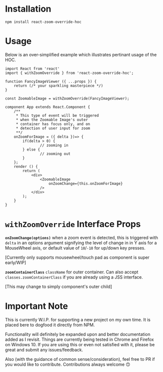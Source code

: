 # Installation

``` 
npm install react-zoom-override-hoc
```

# Usage

Below is an over-simplified example which
illustrates pertinant usage of the HOC.

```
import React from 'react'
import { withZoomOverride } from 'react-zoom-override-hoc';
 
function FancyImageViewer ({ ...props }) {
    return (/* your sparkling masterpiece */)
}

const ZoomableImage = withZoomOverride(FancyImageViewer);

component App extends React.Component {
    /**
     * This type of event will be triggered
     * when the Zoomable Image's outer 
     * container has focus only, and on 
     * detection of user input for zoom
     **/
    onZoomForImage = ({ delta })=> {
        if(delta > 0) {
                // zooming in 
        } else {
                // zooming out
        }
    };
    render () {
        return (
            <div>
                <ZoomableImage 
                    onZoomChange={this.onZoomForImage} 
                />
            </div>
        );
    }
}
```

# `withZoomOverride` Interface Props

**`onZoomChange(options)`** when a zoom event is detected, this is triggered with `delta` in an options argument signifying the level of change in in Y axis for a MouseWheel axis, or default value of `10`/`-10` for up/down key presses. 

[Currently only supports mousewheel/touch pad as component is super early/WIP]

**`zoomContainerClass`** `className` for outer container. Can also accept `classes.zoomContainerClass` if you are already using a JSS interface.

[This may change to simply component's outer child]


# Important Note

This is currently W.I.P. for supporting a new project on my own time. It is placed bere to dogfood it directly from NPM.

Functionality will definitely be expanded upon and better documentation added as I revisit. Things are currently being tested in Chrome and Firefox on Windows 10. If you are using this or even not satisfied with it, please be great and submit any issues/feedback.

Also (with the guidance of common sense/consideration), feel free to PR if you would like to contribute. Contributions always welcome 🙃